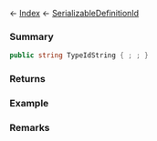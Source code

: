 ← [Index](Api-Index) ← [SerializableDefinitionId](VRage.ObjectBuilders.SerializableDefinitionId)

### Summary

```csharp
public string TypeIdString { ; ; }
```

### Returns

### Example

### Remarks

